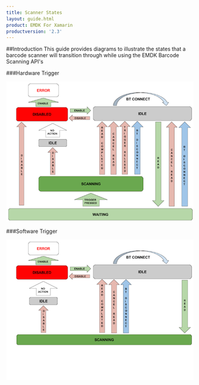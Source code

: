 ```yaml
---
title: Scanner States
layout: guide.html
product: EMDK For Xamarin
productversion: '2.3'
---
```


##Introduction
This guide provides diagrams to illustrate the states that a barcode scanner will transition through while using the EMDK Barcode Scanning API's


###Hardware Trigger

![img](hardware-trigger.png)

###Software Trigger

![img](software-trigger.png)
















